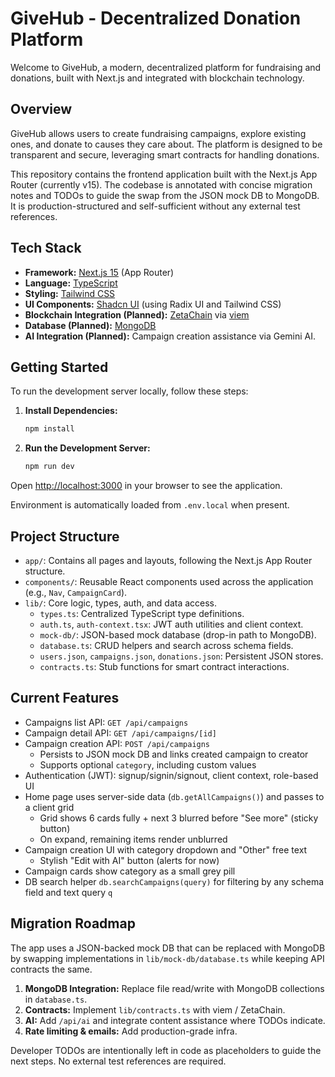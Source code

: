 # GiveHub - Decentralized Donation Platform

Welcome to GiveHub, a modern, decentralized platform for fundraising and donations, built with Next.js and integrated with blockchain technology.

## Overview

GiveHub allows users to create fundraising campaigns, explore existing ones, and donate to causes they care about. The platform is designed to be transparent and secure, leveraging smart contracts for handling donations.

This repository contains the frontend application built with the Next.js App Router (currently v15). The codebase is annotated with concise migration notes and TODOs to guide the swap from the JSON mock DB to MongoDB. It is production-structured and self-sufficient without any external test references.

## Tech Stack

- **Framework:** [Next.js 15](https://nextjs.org/) (App Router)
- **Language:** [TypeScript](https://www.typescriptlang.org/)
- **Styling:** [Tailwind CSS](https://tailwindcss.com/)
- **UI Components:** [Shadcn UI](https://ui.shadcn.com/) (using Radix UI and Tailwind CSS)
- **Blockchain Integration (Planned):** [ZetaChain](https://www.zetachain.com/) via [viem](https://viem.sh/)
- **Database (Planned):** [MongoDB](https://www.mongodb.com/)
- **AI Integration (Planned):** Campaign creation assistance via Gemini AI.

## Getting Started

To run the development server locally, follow these steps:

1.  **Install Dependencies:**

    ```bash
    npm install
    ```

2.  **Run the Development Server:**

    ```bash
    npm run dev
    ```

Open [http://localhost:3000](http://localhost:3000) in your browser to see the application.

Environment is automatically loaded from `.env.local` when present.

## Project Structure

-   `app/`: Contains all pages and layouts, following the Next.js App Router structure.
-   `components/`: Reusable React components used across the application (e.g., `Nav`, `CampaignCard`).
-   `lib/`: Core logic, types, auth, and data access.
    -   `types.ts`: Centralized TypeScript type definitions.
    -   `auth.ts`, `auth-context.tsx`: JWT auth utilities and client context.
    -   `mock-db/`: JSON-based mock database (drop-in path to MongoDB).
      -   `database.ts`: CRUD helpers and search across schema fields.
      -   `users.json`, `campaigns.json`, `donations.json`: Persistent JSON stores.
    -   `contracts.ts`: Stub functions for smart contract interactions.

## Current Features

-   Campaigns list API: `GET /api/campaigns`
-   Campaign detail API: `GET /api/campaigns/[id]`
-   Campaign creation API: `POST /api/campaigns`
    -   Persists to JSON mock DB and links created campaign to creator
    -   Supports optional `category`, including custom values
-   Authentication (JWT): signup/signin/signout, client context, role-based UI
-   Home page uses server-side data (`db.getAllCampaigns()`) and passes to a client grid
    -   Grid shows 6 cards fully + next 3 blurred before "See more" (sticky button)
    -   On expand, remaining items render unblurred
-   Campaign creation UI with category dropdown and "Other" free text
    -   Stylish "Edit with AI" button (alerts for now)
-   Campaign cards show category as a small grey pill
-   DB search helper `db.searchCampaigns(query)` for filtering by any schema field and text query `q`

## Migration Roadmap

The app uses a JSON-backed mock DB that can be replaced with MongoDB by swapping implementations in `lib/mock-db/database.ts` while keeping API contracts the same.

1.  **MongoDB Integration:** Replace file read/write with MongoDB collections in `database.ts`.
2.  **Contracts:** Implement `lib/contracts.ts` with viem / ZetaChain.
3.  **AI:** Add `/api/ai` and integrate content assistance where TODOs indicate.
4.  **Rate limiting & emails:** Add production-grade infra.

Developer TODOs are intentionally left in code as placeholders to guide the next steps. No external test references are required.
